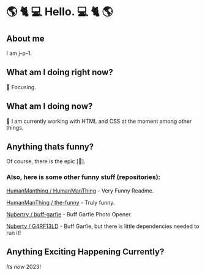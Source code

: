 # :earth_americas: :cat2: :computer: Hello. :computer: :cat2: :earth_americas:

## About me

I am j-p-1.

## What am I doing right now?

:dart: Focusing.

## What am I doing now?

:book: I am currently working with HTML and CSS at the moment among other things.

## Anything thats funny?

Of course, there is the epic [:troll:].

### Also, here is some other funny stuff (repositories):

[HumanManthing / HumanManThing](https://github.com/HumanManThing/HumanManThing) - Very Funny Readme.

[HumanManThing / the-funny](https://github.com/HumanManThing/the-funny) - Truly funny.

[Nubertry / buff-garfie](https://github.com/Nubertry/buff-garfie) - Buff Garfie Photo Opener.

[Nuberty / G4RF13LD](https://github.com/Nubertry/G4RF13LD) - Buff Garfie, but there is little dependencies needed to run it!

## Anything Exciting Happening Currently?

*Its now* 2023!
